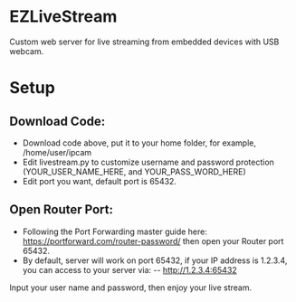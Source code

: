 # EZLiveStream
Custom web server for live streaming from embedded devices with USB webcam.

# Setup

## Download Code:
- Download code above, put it to your home folder, for example, /home/user/ipcam
- Edit livestream.py to customize username and password protection (YOUR_USER_NAME_HERE, and YOUR_PASS_WORD_HERE)
- Edit port you want, default port is 65432.

## Open Router Port:
- Following the Port Forwarding master guide here: https://portforward.com/router-password/ then open your Router port 65432.
- By default, server will work on port 65432, if your IP address is 1.2.3.4, you can access to your server via:
-- http://1.2.3.4:65432

Input your user name and password, then enjoy your live stream.
